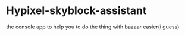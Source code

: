 # Hypixel-skyblock-assistant
the console app to help you to do the thing with bazaar easier(i guess)
